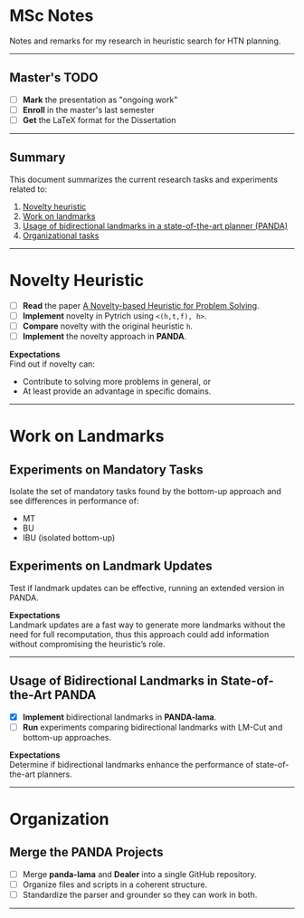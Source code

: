 # MSc Notes
Notes and remarks for my research in heuristic search for HTN planning.

---

## Master's TODO

- [ ] **Mark** the presentation as "ongoing work"
- [ ] **Enroll** in the master's last semester
- [ ] **Get** the LaTeX format for the Dissertation

---

## Summary

This document summarizes the current research tasks and experiments related to:

1. [Novelty heuristic](#novelty-heuristic)  
2. [Work on landmarks](#work-on-landmarks)  
3. [Usage of bidirectional landmarks in a state-of-the-art planner (PANDA)](#usage-of-bidirectional-landmarks-in-state-of-the-art-panda)  
4. [Organizational tasks](#organization)

---

# Novelty Heuristic

- [ ] **Read** the paper [A Novelty-based Heuristic for Problem Solving](https://ojs.aaai.org/index.php/AAAI/article/view/11027).
- [ ] **Implement** novelty in Pytrich using `<(h,t,f), h>`.
- [ ] **Compare** novelty with the original heuristic `h`.
- [ ] **Implement** the novelty approach in **PANDA**.

**Expectations**  
Find out if novelty can:
- Contribute to solving more problems in general, or  
- At least provide an advantage in specific domains.

---

# Work on Landmarks

## Experiments on Mandatory Tasks

Isolate the set of mandatory tasks found by the bottom-up approach and see differences in performance of:
- MT
- BU
- IBU (isolated bottom-up)

## Experiments on Landmark Updates

Test if landmark updates can be effective, running an extended version in PANDA.

**Expectations**  
Landmark updates are a fast way to generate more landmarks without the need for full recomputation, thus this approach could add information without compromising the heuristic’s role.

---

## Usage of Bidirectional Landmarks in State-of-the-Art PANDA

- [x] **Implement** bidirectional landmarks in **PANDA-lama**.
- [ ] **Run** experiments comparing bidirectional landmarks with LM-Cut and bottom-up approaches.

**Expectations**  
Determine if bidirectional landmarks enhance the performance of state-of-the-art planners.

---

# Organization

## Merge the PANDA Projects

- [ ] Merge **panda-lama** and **Dealer** into a single GitHub repository.
- [ ] Organize files and scripts in a coherent structure.
- [ ] Standardize the parser and grounder so they can work in both.

---
